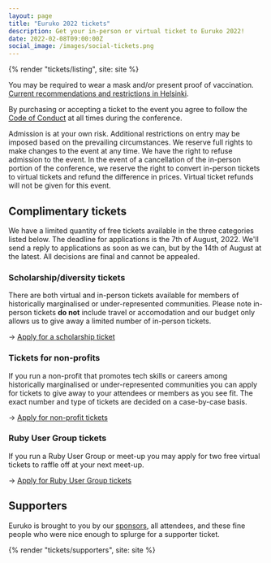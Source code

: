 ```yaml
---
layout: page
title: "Euruko 2022 tickets"
description: Get your in-person or virtual ticket to Euruko 2022!
date: 2022-02-08T09:00:00Z
social_image: /images/social-tickets.png
---
```


{% render "tickets/listing", site: site %}

You may be required to wear a mask and/or present proof of vaccination. [Current recommendations and restrictions in Helsinki](https://www.hel.fi/helsinki/coronavirus-en/information/recommendations-and-restrictions-effective).

By purchasing or accepting a ticket to the event you agree to follow the [Code of Conduct](/code) at all times during the conference.

Admission is at your own risk. Additional restrictions on entry may be imposed based on the prevailing circumstances. We reserve full rights to make changes to the event at any time. We have the right to refuse admission to the event. In the event of a cancellation of the in-person portion of the conference, we reserve the right to convert in-person tickets to virtual tickets and refund the difference in prices. Virtual ticket refunds will not be given for this event.

## Complimentary tickets

We have a limited quantity of free tickets available in the three categories listed below. The deadline for applications is the 7th of August, 2022. We'll send a reply to applications as soon as we can, but by the 14th of August at the latest. All decisions are final and cannot be appealed.

### Scholarship/diversity tickets

There are both virtual and in-person tickets available for members of historically marginalised or under-represented communities. Please note in-person tickets **do not** include travel or accomodation and our budget only allows us to give away a limited number of in-person tickets.

→ [Apply for a scholarship ticket](https://docs.google.com/forms/d/e/1FAIpQLSfz4dsmAcCb0jUT5Re5C49Tyu3En3caTt6h5frTts13XL55QQ/viewform?entry.1858836928=A+diversity+ticket+for+myself&hl=en)

### Tickets for non-profits

If you run a non-profit that promotes tech skills or careers among historically marginalised or under-represented communities you can apply for tickets to give away to your attendees or members as you see fit. The exact number and type of tickets are decided on a case-by-case basis.

→ [Apply for non-profit tickets](https://docs.google.com/forms/d/e/1FAIpQLSfz4dsmAcCb0jUT5Re5C49Tyu3En3caTt6h5frTts13XL55QQ/viewform?usp=pp_url&entry.1858836928=Non-profit+tickets)

### Ruby User Group tickets

If you run a Ruby User Group or meet-up you may apply for two free virtual tickets to raffle off at your next meet-up.

→ [Apply for Ruby User Group tickets](https://docs.google.com/forms/d/e/1FAIpQLSfz4dsmAcCb0jUT5Re5C49Tyu3En3caTt6h5frTts13XL55QQ/viewform?usp=pp_url&entry.1858836928=Ruby+user+group+tickets&hl=en)

## Supporters

Euruko is brought to you by our [sponsors](/#sponsors), all attendees, and these fine people who were nice enough to splurge for a supporter ticket.

{% render "tickets/supporters", site: site %}
